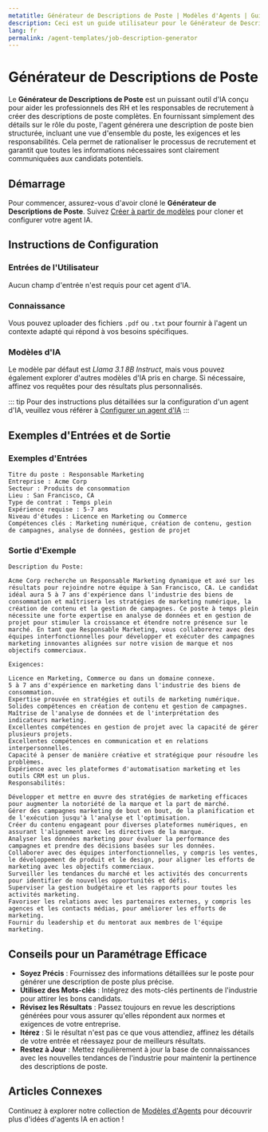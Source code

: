 ```yaml
---
metatitle: Générateur de Descriptions de Poste | Modèles d'Agents | Guide de l'Utilisateur FabriXAI
description: Ceci est un guide utilisateur pour le Générateur de Descriptions de Poste, un agent IA conçu pour créer des descriptions de poste détaillées basées sur les entrées de l'utilisateur.
lang: fr
permalink: /agent-templates/job-description-generator
---
```


# Générateur de Descriptions de Poste

Le **Générateur de Descriptions de Poste** est un puissant outil d'IA conçu pour aider les professionnels des RH et les responsables de recrutement à créer des descriptions de poste complètes. En fournissant simplement des détails sur le rôle du poste, l'agent générera une description de poste bien structurée, incluant une vue d'ensemble du poste, les exigences et les responsabilités. Cela permet de rationaliser le processus de recrutement et garantit que toutes les informations nécessaires sont clairement communiquées aux candidats potentiels.


## Démarrage

Pour commencer, assurez-vous d'avoir cloné le **Générateur de Descriptions de Poste**. Suivez [Créer à partir de modèles](/fr-fr/create-from-templates/) pour cloner et configurer votre agent IA.


## Instructions de Configuration

### Entrées de l'Utilisateur

Aucun champ d'entrée n'est requis pour cet agent d'IA.

### Connaissance

Vous pouvez uploader des fichiers `.pdf` ou `.txt` pour fournir à l'agent un contexte adapté qui répond à vos besoins spécifiques.

### Modèles d'IA

Le modèle par défaut est *Llama 3.1 8B Instruct*, mais vous pouvez également explorer d'autres modèles d'IA pris en charge. Si nécessaire, affinez vos requêtes pour des résultats plus personnalisés.

::: tip
Pour des instructions plus détaillées sur la configuration d'un agent d'IA, veuillez vous référer à [Configurer un agent d'IA](/fr-fr/configurer-ai-agent/)
:::


## Exemples d'Entrées et de Sortie

### Exemples d'Entrées

```
Titre du poste : Responsable Marketing
Entreprise : Acme Corp
Secteur : Produits de consommation
Lieu : San Francisco, CA
Type de contrat : Temps plein
Expérience requise : 5-7 ans
Niveau d'études : Licence en Marketing ou Commerce
Compétences clés : Marketing numérique, création de contenu, gestion de campagnes, analyse de données, gestion de projet
```

### Sortie d'Exemple

```
Description du Poste:

Acme Corp recherche un Responsable Marketing dynamique et axé sur les résultats pour rejoindre notre équipe à San Francisco, CA. Le candidat idéal aura 5 à 7 ans d'expérience dans l'industrie des biens de consommation et maîtrisera les stratégies de marketing numérique, la création de contenu et la gestion de campagnes. Ce poste à temps plein nécessite une forte expertise en analyse de données et en gestion de projet pour stimuler la croissance et étendre notre présence sur le marché. En tant que Responsable Marketing, vous collaborerez avec des équipes interfonctionnelles pour développer et exécuter des campagnes marketing innovantes alignées sur notre vision de marque et nos objectifs commerciaux.

Exigences:

Licence en Marketing, Commerce ou dans un domaine connexe.
5 à 7 ans d'expérience en marketing dans l'industrie des biens de consommation.
Expertise prouvée en stratégies et outils de marketing numérique.
Solides compétences en création de contenu et gestion de campagnes.
Maîtrise de l'analyse de données et de l'interprétation des indicateurs marketing.
Excellentes compétences en gestion de projet avec la capacité de gérer plusieurs projets.
Excellentes compétences en communication et en relations interpersonnelles.
Capacité à penser de manière créative et stratégique pour résoudre les problèmes.
Expérience avec les plateformes d'automatisation marketing et les outils CRM est un plus.
Responsabilités:

Développer et mettre en œuvre des stratégies de marketing efficaces pour augmenter la notoriété de la marque et la part de marché.
Gérer des campagnes marketing de bout en bout, de la planification et de l'exécution jusqu'à l'analyse et l'optimisation.
Créer du contenu engageant pour diverses plateformes numériques, en assurant l'alignement avec les directives de la marque.
Analyser les données marketing pour évaluer la performance des campagnes et prendre des décisions basées sur les données.
Collaborer avec des équipes interfonctionnelles, y compris les ventes, le développement de produit et le design, pour aligner les efforts de marketing avec les objectifs commerciaux.
Surveiller les tendances du marché et les activités des concurrents pour identifier de nouvelles opportunités et défis.
Superviser la gestion budgétaire et les rapports pour toutes les activités marketing.
Favoriser les relations avec les partenaires externes, y compris les agences et les contacts médias, pour améliorer les efforts de marketing.
Fournir du leadership et du mentorat aux membres de l'équipe marketing.

```


## Conseils pour un Paramétrage Efficace

- **Soyez Précis** : Fournissez des informations détaillées sur le poste pour générer une description de poste plus précise.
- **Utilisez des Mots-clés** : Intégrez des mots-clés pertinents de l'industrie pour attirer les bons candidats.
- **Révisez les Résultats** : Passez toujours en revue les descriptions générées pour vous assurer qu'elles répondent aux normes et exigences de votre entreprise.
- **Itérez** : Si le résultat n'est pas ce que vous attendiez, affinez les détails de votre entrée et réessayez pour de meilleurs résultats.
- **Restez à Jour** : Mettez régulièrement à jour la base de connaissances avec les nouvelles tendances de l'industrie pour maintenir la pertinence des descriptions de poste.


## Articles Connexes
Continuez à explorer notre collection de [Modèles d'Agents](/fr-fr/agent-templates/) pour découvrir plus d'idées d'agents IA en action !